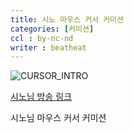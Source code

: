 ```yaml
---
title: 시노 마우스 커서 커미션
categories: [커미션]
ccl : by-nc-nd
writer : beatheat
---
```


![CURSOR_INTRO](https://cdn.discordapp.com/attachments/987651683687481394/1023205886845526016/Sample.gif)

[시노님 방송 링크](https://www.twitch.tv/xino_virtual)

시노님 마우스 커서 커미션
